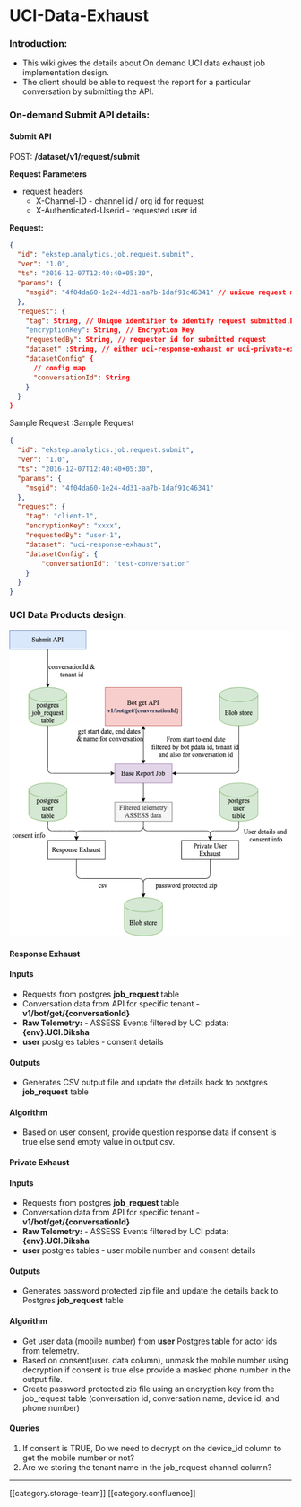 # UCI-Data-Exhaust

### Introduction:

* This wiki gives the details about On demand UCI data exhaust job implementation design.
* The client should be able to request the report for a particular conversation by submitting the API.

### On-demand Submit API details:

#### Submit API

POST: **/dataset/v1/request/submit**

**Request Parameters**

* request headers
  * X-Channel-ID - channel id / org id for request
  * X-Authenticated-Userid - requested user id

**Request:**

```json
{
  "id": "ekstep.analytics.job.request.submit",
  "ver": "1.0",
  "ts": "2016-12-07T12:40:40+05:30",
  "params": {
    "msgid": "4f04da60-1e24-4d31-aa7b-1daf91c46341" // unique request message id, UUID
  },
  "request": {
    "tag": String, // Unique identifier to identify request submitted.Ex: BatchId
    "encryptionKey": String, // Encryption Key
    "requestedBy": String, // requester id for submitted request
    "dataset" :String, // either uci-response-exhaust or uci-private-exhaust 
    "datasetConfig" {
      // config map
      "conversationId": String
    }
  }
}
```

Sample Request :Sample Request

```json
{
  "id": "ekstep.analytics.job.request.submit",
  "ver": "1.0",
  "ts": "2016-12-07T12:40:40+05:30",
  "params": {
    "msgid": "4f04da60-1e24-4d31-aa7b-1daf91c46341"
  },
  "request": {
    "tag": "client-1",
    "encryptionKey": "xxxx",
    "requestedBy": "user-1",
    "dataset": "uci-response-exhaust",
    "datasetConfig": {
        "conversationId": "test-conversation"
    }
  }  
}
```

### UCI Data Products design:

![](../../../../Analytics/analytics-ob-td-des/images/storage/UCI-DP.png)

#### Response Exhaust

#### Inputs

* Requests from postgres **job\_request** table
* Conversation data from API for specific tenant - **v1/bot/get/{conversationId}**
* **Raw Telemetry:** - ASSESS Events filtered by UCI pdata: **{env}.UCI.Diksha**
* **user** postgres tables - consent details

#### Outputs

* Generates CSV output file and update the details back to postgres **job\_request** table

#### Algorithm

* Based on user consent, provide question response data if consent is true else send empty value in output csv.

#### Private Exhaust

#### Inputs

* Requests from postgres **job\_request** table
* Conversation data from API for specific tenant - **v1/bot/get/{conversationId}**
* **Raw Telemetry:** - ASSESS Events filtered by UCI pdata: **{env}.UCI.Diksha**
* **user** postgres tables - user mobile number and consent details

#### Outputs

* Generates password protected zip file and update the details back to Postgres **job\_request** table

#### Algorithm

* Get user data (mobile number) from **user** Postgres table for actor ids from telemetry.
* Based on consent(user. data column), unmask the mobile number using decryption if consent is true else provide a masked phone number in the output file.
* Create password protected zip file using an encryption key from the job\_request table (conversation id, conversation name, device id, and phone number)

#### **Queries**

1. If consent is TRUE, Do we need to decrypt on the device\_id column to get the mobile number or not?
2. Are we storing the tenant name in the job\_request channel column?

***

\[\[category.storage-team]] \[\[category.confluence]]
